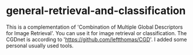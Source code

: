 # general-retrieval-and-classification
This is a complementation of 'Combination of Multiple Global Descriptors for Image Retrieval'. You can use it for image retrieval or classification. 
The CGDnet is according to 'https://github.com/leftthomas/CGD'. I added some personal usually used tools.
